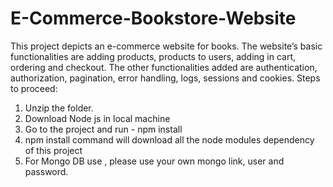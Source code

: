 # E-Commerce-Bookstore-Website
This project depicts an e-commerce website for books. The website’s basic functionalities are adding products, products to users, adding in cart, ordering and checkout.  The other functionalities added are authentication, authorization, pagination, error handling, logs, sessions and cookies.
Steps to proceed:
1. Unzip the folder.
2. Download Node js in local machine
3. Go to the project and run - npm install 
4. npm install command will download all the node modules dependency of this project 
5. For Mongo DB use , please use your own mongo link, user and password. 
